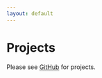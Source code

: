 ```yaml
---
layout: default
---
```

# Projects
Please see <a class="link-in-text" href="https://github.com/adamfriswell" target="_blank">GitHub</a> for projects.